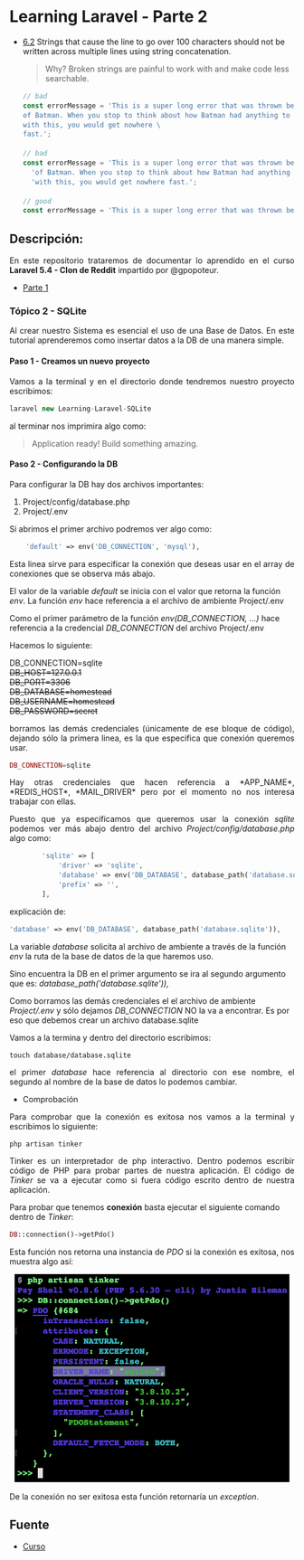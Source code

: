 Learning Laravel - Parte 2
===========

  <a name="strings--line-length"></a><a name="6.2"></a>
  - [6.2](#strings--line-length) Strings that cause the line to go over 100 characters should not be written across multiple lines using string concatenation.

    > Why? Broken strings are painful to work with and make code less searchable.

    ```javascript
    // bad
    const errorMessage = 'This is a super long error that was thrown because \
    of Batman. When you stop to think about how Batman had anything to do \
    with this, you would get nowhere \
    fast.';

    // bad
    const errorMessage = 'This is a super long error that was thrown because ' +
      'of Batman. When you stop to think about how Batman had anything to do ' +
      'with this, you would get nowhere fast.';

    // good
    const errorMessage = 'This is a super long error that was thrown because of Batman. When you stop to think about how Batman had anything to do with this, you would get nowhere fast.';
    ```

## Descripción:

<p align="justify">
	En este repositorio trataremos de documentar lo aprendido en el curso <b>Laravel 5.4 - Clon de Reddit</b> impartido por @gpopoteur.

* [Parte 1](https://github.com/ginppian/Learning-Laravel/)
</p>

### Tópico 2 - SQLite

<p align="justify">
	Al crear nuestro Sistema es esencial el uso de una Base de Datos. En este tutorial aprenderemos como insertar datos a la DB de una manera simple.
</p>

#### Paso 1 - Creamos un nuevo proyecto

<p align="justify">
Vamos a la terminal y en el directorio donde tendremos nuestro proyecto escribimos:
</p>

```php
laravel new Learning-Laravel-SQLite
```

al terminar nos imprimira algo como:

> Application ready! Build something amazing.

#### Paso 2 - Configurando la DB

Para configurar la DB hay dos archivos importantes:

1. Project/config/database.php
2. Project/.env

Si abrimos el primer archivo podremos ver algo como:

```php
    'default' => env('DB_CONNECTION', 'mysql'),
```

<p align="justify">
	Esta linea sirve para especificar la conexión que deseas usar en el array de conexiones que se observa más abajo.

El valor de la variable *default* se inicia con el valor que retorna la función *env*. La función *env* hace referencia a el archivo de ambiente Project/.env

Como el primer parámetro de la función *env(DB_CONNECTION, ...)* hace referencia a la credencial *DB_CONNECTION* del archivo Project/.env

Hacemos lo siguiente:
</p>

DB_CONNECTION=sqlite<br>
~~DB_HOST=127.0.0.1~~<br>
~~DB_PORT=3306~~<br>
~~DB_DATABASE=homestead~~<br>
~~DB_USERNAME=homestead~~<br>
~~DB_PASSWORD=secret~~<br>

<p align="justify">
borramos las demás credenciales (únicamente de ese bloque de código), dejando sólo la primera linea, es la que especifica que conexión queremos usar.
</p>

```php
DB_CONNECTION=sqlite
```

<p align="justify">
Hay otras credenciales que hacen referencia a *APP_NAME*, *REDIS_HOST*, *MAIL_DRIVER* pero por el momento no nos interesa trabajar con ellas.
</p>

<p align="justify">
Puesto que ya especificamos que queremos usar la conexión <i>sqlite</i> podemos ver más abajo dentro del archivo <i>Project/config/database.php</i> algo como:
</p>

```php
        'sqlite' => [
            'driver' => 'sqlite',
            'database' => env('DB_DATABASE', database_path('database.sqlite')),
            'prefix' => '',
        ],
```

explicación de:

```php
'database' => env('DB_DATABASE', database_path('database.sqlite')),
```

<p align="jsutify">
	La variable <i>database</i> solicita al archivo de ambiente a través de la función <i>env</i> la ruta de la base de datos de la que haremos uso.

Sino encuentra la DB en el primer argumento se ira al segundo argumento que es: <i>database_path('database.sqlite')),</i>

Como borramos las demás credenciales el el archivo de ambiente <i>Project/.env</i> y sólo dejamos <i>DB_CONNECTION</i> NO la va a encontrar. Es por eso que debemos crear un archivo database.sqlite
</p>

Vamos a la termina y dentro del directorio escribimos:

```
touch database/database.sqlite
```

<p align="justify">
el primer <i>database</i> hace referencia al directorio con ese nombre, el segundo al nombre de la base de datos lo podemos cambiar.
</p>

* Comprobación

<p align="justify">
	Para comprobar que la conexión es exitosa nos vamos a la terminal y escribimos lo siguiente:
</p>

```
php artisan tinker
```
<p align="justify"
<b>Tinker</b> es un interpretador de php interactivo.
Dentro podemos escribir código de PHP para probar partes de nuestra aplicación. El código de <i>Tinker</i> se va a ejecutar como si fuera código escrito dentro de nuestra aplicación.

Para probar que tenemos <b>conexión</b> basta ejecutar el siguiente comando dentro de <i>Tinker</i>:
</p>

```php
DB::connection()->getPdo()
```

<p align="justify">
	Esta función nos retorna una instancia de <i>PDO</i> si la conexión es exitosa, nos muestra algo así:
</p>

<p align="center">
  <img src="https://github.com/ginppian/Learning-Laravel-Sqlite/blob/master/imgs/img1.png" width="486" height="368" />
</p>

De la conexión no ser exitosa esta función retornaría un <i>exception</i>.

## Fuente

* [Curso](https://www.youtube.com/watch?v=XrrbV5YO2PY)